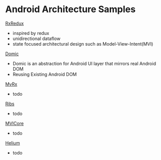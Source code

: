 # Android Architecture Samples

[RxRedux](https://github.com/freeletics/RxRedux)
- inspired by redux
- unidirectional dataflow
- state focused architectural design such as Model-View-Intent(MVI)

[Domic](https://github.com/lyft/domic)
- Domic is an abstraction for Android UI layer that mirrors real Android DOM
- Reusing Existing Android DOM

[MvRx](https://github.com/airbnb/MvRx/)
- todo

[Ribs](https://github.com/uber/RIBs)
- todo

[MVICore](https://github.com/badoo/MVICore)
- todo

[Helium](https://github.com/joaquim-verges/Helium)
- todo
